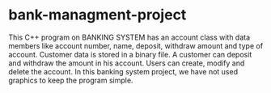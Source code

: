 # bank-managment-project

This C++ program on BANKING SYSTEM has an account class with data members like account number, name, deposit, withdraw amount and type of account. Customer data is stored in a binary file. A customer can deposit and withdraw the amount in his account. Users can create, modify and delete the account.
In this banking system project, we have not used graphics to keep the program simple.


